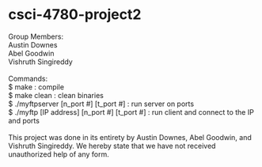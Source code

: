 # csci-4780-project2
Group Members:\
Austin Downes\
Abel Goodwin\
Vishruth Singireddy\
\
Commands:\
$ make : compile\
$ make clean : clean binaries\
$ ./myftpserver [n_port #] [t_port #] : run server on ports\
$ ./myftp [IP address] [n_port #] [t_port #] : run client and connect to the IP and ports\
\
This project was done in its entirety by Austin Downes, Abel Goodwin, and Vishruth Singireddy. We hereby state that we have not received unauthorized help of any form.
